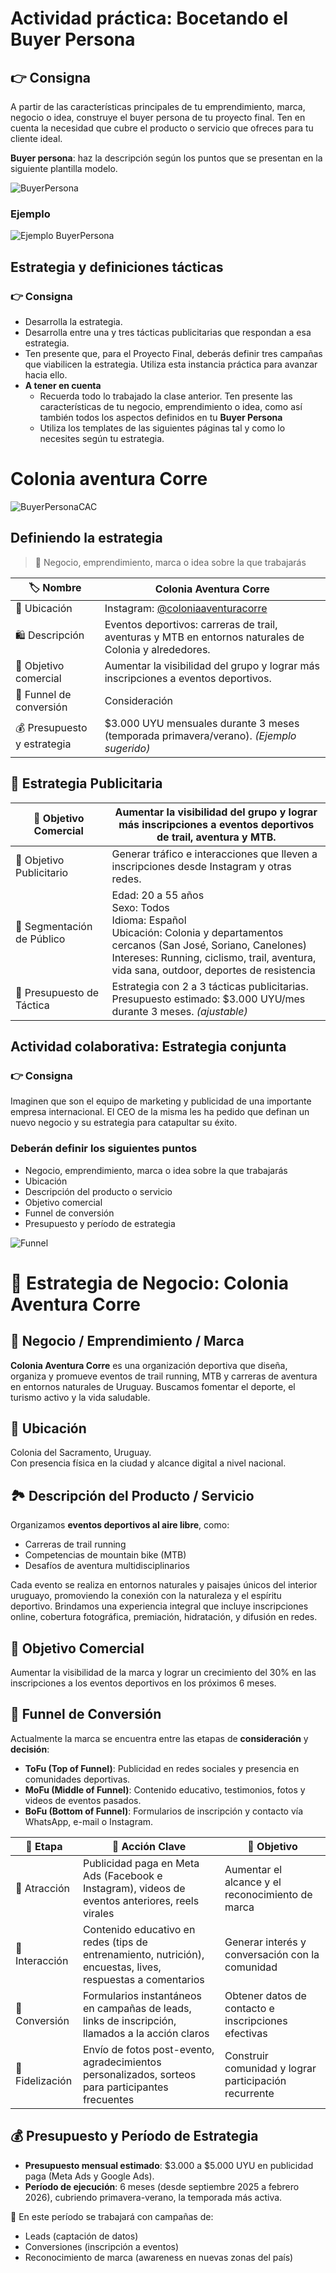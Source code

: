 # Actividad práctica: Bocetando el Buyer Persona

## 👉​ Consigna
A partir de las características principales de tu emprendimiento, marca, negocio o idea, construye el buyer persona de tu proyecto final. Ten en cuenta la necesidad que cubre el producto o servicio que ofreces para tu cliente ideal.

**Buyer persona**: haz la descripción según los puntos que se presentan en la siguiente plantilla modelo.

![BuyerPersona](image.png)

### Ejemplo 
![Ejemplo BuyerPersona](image-1.png)

## Estrategia y definiciones tácticas
### 👉 **Consigna**
- Desarrolla la estrategia.
 - Desarrolla entre una y tres tácticas publicitarias que respondan a esa estrategia.
- Ten presente que, para el Proyecto Final, deberás definir tres campañas que viabilicen la estrategia. Utiliza esta instancia práctica para avanzar hacia ello.
- **A tener en cuenta**
    - Recuerda todo lo trabajado la clase anterior. Ten presente las características de tu negocio, emprendimiento o idea, como así también todos los aspectos definidos en tu **Buyer Persona**
    - Utiliza los templates de las siguientes páginas tal y como lo necesites según tu estrategia.

# Colonia aventura Corre 
![BuyerPersonaCAC](image-2.png)

## Definiendo la estrategia
> 🧠 Negocio, emprendimiento, marca o idea sobre la que trabajarás

| 🏷️ Nombre                      | Colonia Aventura Corre                                                                 |
|-------------------------------|----------------------------------------------------------------------------------------|
| 📍 Ubicación                  | Instagram: [@coloniaaventuracorre](https://instagram.com/coloniaaventuracorre)        |
| 🛍️ Descripción                | Eventos deportivos: carreras de trail, aventuras y MTB en entornos naturales de Colonia y alrededores. |
| 🎯 Objetivo comercial          | Aumentar la visibilidad del grupo y lograr más inscripciones a eventos deportivos.     |
| 🔄 Funnel de conversión       | Consideración                                                                          |
| 💰 Presupuesto y estrategia   | $3.000 UYU mensuales durante 3 meses (temporada primavera/verano). *(Ejemplo sugerido)* |



## 🎯 Estrategia Publicitaria
| 🧭 Objetivo Comercial          | Aumentar la visibilidad del grupo y lograr más inscripciones a eventos deportivos de trail, aventura y MTB. |
|-------------------------------|-----------------------------------------------------------------------------------------------------------------------------------|
| 📣 Objetivo Publicitario       | Generar tráfico e interacciones que lleven a inscripciones desde Instagram y otras redes.                                          |
| 🎯 Segmentación de Público     | Edad: 20 a 55 años<br>Sexo: Todos<br>Idioma: Español<br>Ubicación: Colonia y departamentos cercanos (San José, Soriano, Canelones)<br>Intereses: Running, ciclismo, trail, aventura, vida sana, outdoor, deportes de resistencia |
| 💸 Presupuesto de Táctica      | Estrategia con 2 a 3 tácticas publicitarias.<br>Presupuesto estimado: $3.000 UYU/mes durante 3 meses. *(ajustable)* |



## Actividad colaborativa: Estrategia conjunta
### 👉​ Consigna
Imaginen que son el equipo de marketing y publicidad de una importante empresa internacional. El CEO de la misma les ha pedido que definan un nuevo negocio y su estrategia para catapultar su éxito.

### Deberán definir los siguientes puntos
- Negocio, emprendimiento, marca o idea sobre la que trabajarás
- Ubicación
- Descripción del producto o servicio
- Objetivo comercial
- Funnel de conversión
- Presupuesto y período de estrategia

![Funnel](image-8.png)

# 🏁 Estrategia de Negocio: Colonia Aventura Corre

## 🧠 Negocio / Emprendimiento / Marca
**Colonia Aventura Corre** es una organización deportiva que diseña, organiza y promueve eventos de trail running, MTB y carreras de aventura en entornos naturales de Uruguay. Buscamos fomentar el deporte, el turismo activo y la vida saludable.

## 📍 Ubicación
Colonia del Sacramento, Uruguay.  
Con presencia física en la ciudad y alcance digital a nivel nacional.

## 🏞️ Descripción del Producto / Servicio
Organizamos **eventos deportivos al aire libre**, como:
- Carreras de trail running
- Competencias de mountain bike (MTB)
- Desafíos de aventura multidisciplinarios

Cada evento se realiza en entornos naturales y paisajes únicos del interior uruguayo, promoviendo la conexión con la naturaleza y el espíritu deportivo. Brindamos una experiencia integral que incluye inscripciones online, cobertura fotográfica, premiación, hidratación, y difusión en redes.

## 🎯 Objetivo Comercial
Aumentar la visibilidad de la marca y lograr un crecimiento del 30% en las inscripciones a los eventos deportivos en los próximos 6 meses.

## 🧭 Funnel de Conversión
Actualmente la marca se encuentra entre las etapas de **consideración** y **decisión**:

- **ToFu (Top of Funnel)**: Publicidad en redes sociales y presencia en comunidades deportivas.
- **MoFu (Middle of Funnel)**: Contenido educativo, testimonios, fotos y videos de eventos pasados.
- **BoFu (Bottom of Funnel)**: Formularios de inscripción y contacto vía WhatsApp, e-mail o Instagram.


| 🧩 Etapa        | 🎯 Acción Clave                                                                 | 🥅 Objetivo |
|----------------|----------------------------------------------------------------------------------|------------|
| 🧲 Atracción    | Publicidad paga en Meta Ads (Facebook e Instagram), videos de eventos anteriores, reels virales | Aumentar el alcance y el reconocimiento de marca |
| 💬 Interacción  | Contenido educativo en redes (tips de entrenamiento, nutrición), encuestas, lives, respuestas a comentarios | Generar interés y conversación con la comunidad |
| 🛒 Conversión    | Formularios instantáneos en campañas de leads, links de inscripción, llamados a la acción claros | Obtener datos de contacto e inscripciones efectivas |
| 🔁 Fidelización | Envío de fotos post-evento, agradecimientos personalizados, sorteos para participantes frecuentes | Construir comunidad y lograr participación recurrente |


## 💰 Presupuesto y Período de Estrategia

- **Presupuesto mensual estimado**: $3.000 a $5.000 UYU en publicidad paga (Meta Ads y Google Ads).  
- **Período de ejecución**: 6 meses (desde septiembre 2025 a febrero 2026), cubriendo primavera-verano, la temporada más activa.

📌 En este período se trabajará con campañas de:
- Leads (captación de datos)
- Conversiones (inscripción a eventos)
- Reconocimiento de marca (awareness en nuevas zonas del país)
